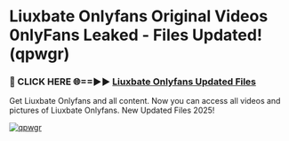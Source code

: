 # Liuxbate Onlyfans Original Videos 0nlyFans Leaked - Files Updated! (qpwgr)

<h3>🔴 CLICK HERE 🌐==►► <a href="https://tinyurl.com/ehrbuxhb" rel="nofollow">Liuxbate Onlyfans Updated Files</a></h3>

Get Liuxbate Onlyfans and all content. Now you can access all videos and pictures of Liuxbate Onlyfans. New Updated Files 2025!

[![qpwgr](https://i.imgur.com/lVYEuWS.gif)](https://tinyurl.com/ehrbuxhb)
